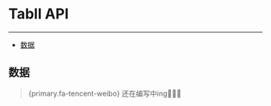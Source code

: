 # Tabll API

---

- [数据](#section-1)

<a name="section-1"></a>
## 数据

> {primary.fa-tencent-weibo} 还在编写中ing🎉🎉🎉